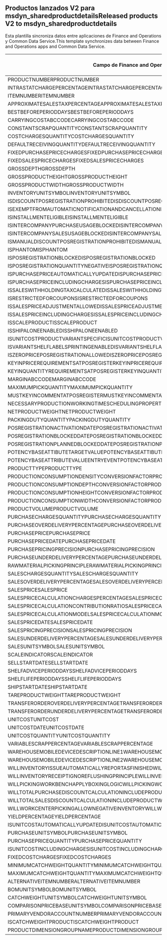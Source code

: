 ## <a name="released-products-v2-to-msdyn_sharedproductdetails"></a><span data-ttu-id="9e9ec-101">Productos lanzados V2 para msdyn_sharedproductdetails</span><span class="sxs-lookup"><span data-stu-id="9e9ec-101">Released products V2 to msdyn_sharedproductdetails</span></span>

<span data-ttu-id="9e9ec-102">Esta plantilla sincroniza datos entre aplicaciones de Finance and Operations y Common Data Service.</span><span class="sxs-lookup"><span data-stu-id="9e9ec-102">This template synchronizes data between Finance and Operations apps and Common Data Service.</span></span>

<span data-ttu-id="9e9ec-103">Campo de Finance and Operations</span><span class="sxs-lookup"><span data-stu-id="9e9ec-103">Finance and Operations field</span></span> | <span data-ttu-id="9e9ec-104">Tipo de asignación</span><span class="sxs-lookup"><span data-stu-id="9e9ec-104">Map type</span></span> | <span data-ttu-id="9e9ec-105">Otro campo de Dynamics 365</span><span class="sxs-lookup"><span data-stu-id="9e9ec-105">Other Dynamics 365 field</span></span> | <span data-ttu-id="9e9ec-106">Valor predeterminado</span><span class="sxs-lookup"><span data-stu-id="9e9ec-106">Default value</span></span>
---|---|---|---
<span data-ttu-id="9e9ec-107">PRODUCTNUMBER</span><span class="sxs-lookup"><span data-stu-id="9e9ec-107">PRODUCTNUMBER</span></span> | > | <span data-ttu-id="9e9ec-108">msdyn_globalproduct.msdyn_productnumber</span><span class="sxs-lookup"><span data-stu-id="9e9ec-108">msdyn_globalproduct.msdyn_productnumber</span></span> | 
<span data-ttu-id="9e9ec-109">INTRASTATCHARGEPERCENTAGE</span><span class="sxs-lookup"><span data-stu-id="9e9ec-109">INTRASTATCHARGEPERCENTAGE</span></span> | > | <span data-ttu-id="9e9ec-110">msdyn_intrastatchargepercentage</span><span class="sxs-lookup"><span data-stu-id="9e9ec-110">msdyn_intrastatchargepercentage</span></span> | 
<span data-ttu-id="9e9ec-111">ITEMNUMBER</span><span class="sxs-lookup"><span data-stu-id="9e9ec-111">ITEMNUMBER</span></span> | >> | <span data-ttu-id="9e9ec-112">msdyn_itemnumber</span><span class="sxs-lookup"><span data-stu-id="9e9ec-112">msdyn_itemnumber</span></span> | 
<span data-ttu-id="9e9ec-113">APPROXIMATESALESTAXPERCENTAGE</span><span class="sxs-lookup"><span data-stu-id="9e9ec-113">APPROXIMATESALESTAXPERCENTAGE</span></span> | > | <span data-ttu-id="9e9ec-114">msdyn_approximatesalestaxpercentage</span><span class="sxs-lookup"><span data-stu-id="9e9ec-114">msdyn_approximatesalestaxpercentage</span></span> | 
<span data-ttu-id="9e9ec-115">BESTBEFOREPERIODDAYS</span><span class="sxs-lookup"><span data-stu-id="9e9ec-115">BESTBEFOREPERIODDAYS</span></span> | > | <span data-ttu-id="9e9ec-116">msdyn_bestbeforeperioddays</span><span class="sxs-lookup"><span data-stu-id="9e9ec-116">msdyn_bestbeforeperioddays</span></span> | 
<span data-ttu-id="9e9ec-117">CARRYINGCOSTABCCODE</span><span class="sxs-lookup"><span data-stu-id="9e9ec-117">CARRYINGCOSTABCCODE</span></span> | >> | <span data-ttu-id="9e9ec-118">msdyn_carryingcostabccode</span><span class="sxs-lookup"><span data-stu-id="9e9ec-118">msdyn_carryingcostabccode</span></span> | 
<span data-ttu-id="9e9ec-119">CONSTANTSCRAPQUANTITY</span><span class="sxs-lookup"><span data-stu-id="9e9ec-119">CONSTANTSCRAPQUANTITY</span></span> | > | <span data-ttu-id="9e9ec-120">msdyn_constantscrapquantity</span><span class="sxs-lookup"><span data-stu-id="9e9ec-120">msdyn_constantscrapquantity</span></span> | 
<span data-ttu-id="9e9ec-121">COSTCHARGESQUANTITY</span><span class="sxs-lookup"><span data-stu-id="9e9ec-121">COSTCHARGESQUANTITY</span></span> | > | <span data-ttu-id="9e9ec-122">msdyn_costchargesquantity</span><span class="sxs-lookup"><span data-stu-id="9e9ec-122">msdyn_costchargesquantity</span></span> | 
<span data-ttu-id="9e9ec-123">DEFAULTRECEIVINGQUANTITY</span><span class="sxs-lookup"><span data-stu-id="9e9ec-123">DEFAULTRECEIVINGQUANTITY</span></span> | > | <span data-ttu-id="9e9ec-124">msdyn_defaultreceivingquantity</span><span class="sxs-lookup"><span data-stu-id="9e9ec-124">msdyn_defaultreceivingquantity</span></span> | 
<span data-ttu-id="9e9ec-125">FIXEDPURCHASEPRICECHARGES</span><span class="sxs-lookup"><span data-stu-id="9e9ec-125">FIXEDPURCHASEPRICECHARGES</span></span> | > | <span data-ttu-id="9e9ec-126">msdyn_fixedpurchasepricecharges</span><span class="sxs-lookup"><span data-stu-id="9e9ec-126">msdyn_fixedpurchasepricecharges</span></span> | 
<span data-ttu-id="9e9ec-127">FIXEDSALESPRICECHARGES</span><span class="sxs-lookup"><span data-stu-id="9e9ec-127">FIXEDSALESPRICECHARGES</span></span> | > | <span data-ttu-id="9e9ec-128">msdyn_fixedsalespricecharges</span><span class="sxs-lookup"><span data-stu-id="9e9ec-128">msdyn_fixedsalespricecharges</span></span> | 
<span data-ttu-id="9e9ec-129">GROSSDEPTH</span><span class="sxs-lookup"><span data-stu-id="9e9ec-129">GROSSDEPTH</span></span> | > | <span data-ttu-id="9e9ec-130">msdyn_grossdepth</span><span class="sxs-lookup"><span data-stu-id="9e9ec-130">msdyn_grossdepth</span></span> | 
<span data-ttu-id="9e9ec-131">GROSSPRODUCTHEIGHT</span><span class="sxs-lookup"><span data-stu-id="9e9ec-131">GROSSPRODUCTHEIGHT</span></span> | > | <span data-ttu-id="9e9ec-132">msdyn_grossproductheight</span><span class="sxs-lookup"><span data-stu-id="9e9ec-132">msdyn_grossproductheight</span></span> | 
<span data-ttu-id="9e9ec-133">GROSSPRODUCTWIDTH</span><span class="sxs-lookup"><span data-stu-id="9e9ec-133">GROSSPRODUCTWIDTH</span></span> | > | <span data-ttu-id="9e9ec-134">msdyn_grossproductwidth</span><span class="sxs-lookup"><span data-stu-id="9e9ec-134">msdyn_grossproductwidth</span></span> | 
<span data-ttu-id="9e9ec-135">INVENTORYUNITSYMBOL</span><span class="sxs-lookup"><span data-stu-id="9e9ec-135">INVENTORYUNITSYMBOL</span></span> | > | <span data-ttu-id="9e9ec-136">msdyn_inventoryunitsymbol.msdyn_symbol</span><span class="sxs-lookup"><span data-stu-id="9e9ec-136">msdyn_inventoryunitsymbol.msdyn_symbol</span></span> | 
<span data-ttu-id="9e9ec-137">ISDISCOUNTPOSREGISTRATIONPROHIBITED</span><span class="sxs-lookup"><span data-stu-id="9e9ec-137">ISDISCOUNTPOSREGISTRATIONPROHIBITED</span></span> | >> | <span data-ttu-id="9e9ec-138">msdyn_isdiscountposregistrationprohibited</span><span class="sxs-lookup"><span data-stu-id="9e9ec-138">msdyn_isdiscountposregistrationprohibited</span></span> | 
<span data-ttu-id="9e9ec-139">ISEXEMPTFROMAUTOMATICNOTIFICATIONANDCANCELLATION</span><span class="sxs-lookup"><span data-stu-id="9e9ec-139">ISEXEMPTFROMAUTOMATICNOTIFICATIONANDCANCELLATION</span></span> | >> | <span data-ttu-id="9e9ec-140">msdyn_exemptautomaticnotificationcancel</span><span class="sxs-lookup"><span data-stu-id="9e9ec-140">msdyn_exemptautomaticnotificationcancel</span></span> | 
<span data-ttu-id="9e9ec-141">ISINSTALLMENTELIGIBLE</span><span class="sxs-lookup"><span data-stu-id="9e9ec-141">ISINSTALLMENTELIGIBLE</span></span> | >> | <span data-ttu-id="9e9ec-142">msdyn_isinstallmenteligible</span><span class="sxs-lookup"><span data-stu-id="9e9ec-142">msdyn_isinstallmenteligible</span></span> | 
<span data-ttu-id="9e9ec-143">ISINTERCOMPANYPURCHASEUSAGEBLOCKED</span><span class="sxs-lookup"><span data-stu-id="9e9ec-143">ISINTERCOMPANYPURCHASEUSAGEBLOCKED</span></span> | >> | <span data-ttu-id="9e9ec-144">msdyn_isintercompanypurchaseusageblocked</span><span class="sxs-lookup"><span data-stu-id="9e9ec-144">msdyn_isintercompanypurchaseusageblocked</span></span> | 
<span data-ttu-id="9e9ec-145">ISINTERCOMPANYSALESUSAGEBLOCKED</span><span class="sxs-lookup"><span data-stu-id="9e9ec-145">ISINTERCOMPANYSALESUSAGEBLOCKED</span></span> | >> | <span data-ttu-id="9e9ec-146">msdyn_isintercompanysalesusageblocked</span><span class="sxs-lookup"><span data-stu-id="9e9ec-146">msdyn_isintercompanysalesusageblocked</span></span> | 
<span data-ttu-id="9e9ec-147">ISMANUALDISCOUNTPOSREGISTRATIONPROHIBITED</span><span class="sxs-lookup"><span data-stu-id="9e9ec-147">ISMANUALDISCOUNTPOSREGISTRATIONPROHIBITED</span></span> | >> | <span data-ttu-id="9e9ec-148">msdyn_ismanualdiscposregistrationprohibited</span><span class="sxs-lookup"><span data-stu-id="9e9ec-148">msdyn_ismanualdiscposregistrationprohibited</span></span> | 
<span data-ttu-id="9e9ec-149">ISPHANTOM</span><span class="sxs-lookup"><span data-stu-id="9e9ec-149">ISPHANTOM</span></span> | >> | <span data-ttu-id="9e9ec-150">msdyn_isphantom</span><span class="sxs-lookup"><span data-stu-id="9e9ec-150">msdyn_isphantom</span></span> | 
<span data-ttu-id="9e9ec-151">ISPOSREGISTRATIONBLOCKED</span><span class="sxs-lookup"><span data-stu-id="9e9ec-151">ISPOSREGISTRATIONBLOCKED</span></span> | >> | <span data-ttu-id="9e9ec-152">msdyn_isposregistrationblocked</span><span class="sxs-lookup"><span data-stu-id="9e9ec-152">msdyn_isposregistrationblocked</span></span> | 
<span data-ttu-id="9e9ec-153">ISPOSREGISTRATIONQUANTITYNEGATIVE</span><span class="sxs-lookup"><span data-stu-id="9e9ec-153">ISPOSREGISTRATIONQUANTITYNEGATIVE</span></span> | >> | <span data-ttu-id="9e9ec-154">msdyn_isposregistrationquantitynegative</span><span class="sxs-lookup"><span data-stu-id="9e9ec-154">msdyn_isposregistrationquantitynegative</span></span> | 
<span data-ttu-id="9e9ec-155">ISPURCHASEPRICEAUTOMATICALLYUPDATED</span><span class="sxs-lookup"><span data-stu-id="9e9ec-155">ISPURCHASEPRICEAUTOMATICALLYUPDATED</span></span> | >> | <span data-ttu-id="9e9ec-156">msdyn_ispurchasepriceautomaticallyupdated</span><span class="sxs-lookup"><span data-stu-id="9e9ec-156">msdyn_ispurchasepriceautomaticallyupdated</span></span> | 
<span data-ttu-id="9e9ec-157">ISPURCHASEPRICEINCLUDINGCHARGES</span><span class="sxs-lookup"><span data-stu-id="9e9ec-157">ISPURCHASEPRICEINCLUDINGCHARGES</span></span> | >> | <span data-ttu-id="9e9ec-158">msdyn_ispurchasepriceincludingcharges</span><span class="sxs-lookup"><span data-stu-id="9e9ec-158">msdyn_ispurchasepriceincludingcharges</span></span> | 
<span data-ttu-id="9e9ec-159">ISSALESWITHHOLDINGTAXCALCULATED</span><span class="sxs-lookup"><span data-stu-id="9e9ec-159">ISSALESWITHHOLDINGTAXCALCULATED</span></span> | >> | <span data-ttu-id="9e9ec-160">msdyn_issaleswithholdingtaxcalculated</span><span class="sxs-lookup"><span data-stu-id="9e9ec-160">msdyn_issaleswithholdingtaxcalculated</span></span> | 
<span data-ttu-id="9e9ec-161">ISRESTRICTEDFORCOUPONS</span><span class="sxs-lookup"><span data-stu-id="9e9ec-161">ISRESTRICTEDFORCOUPONS</span></span> | >> | <span data-ttu-id="9e9ec-162">msdyn_isrestrictedforcoupons</span><span class="sxs-lookup"><span data-stu-id="9e9ec-162">msdyn_isrestrictedforcoupons</span></span> | 
<span data-ttu-id="9e9ec-163">ISSALESPRICEADJUSTMENTALLOWED</span><span class="sxs-lookup"><span data-stu-id="9e9ec-163">ISSALESPRICEADJUSTMENTALLOWED</span></span> | >> | <span data-ttu-id="9e9ec-164">msdyn_issalespriceadjustmentallowed</span><span class="sxs-lookup"><span data-stu-id="9e9ec-164">msdyn_issalespriceadjustmentallowed</span></span> | 
<span data-ttu-id="9e9ec-165">ISSALESPRICEINCLUDINGCHARGES</span><span class="sxs-lookup"><span data-stu-id="9e9ec-165">ISSALESPRICEINCLUDINGCHARGES</span></span> | >> | <span data-ttu-id="9e9ec-166">msdyn_issalespriceincludingcharges</span><span class="sxs-lookup"><span data-stu-id="9e9ec-166">msdyn_issalespriceincludingcharges</span></span> | 
<span data-ttu-id="9e9ec-167">ISSCALEPRODUCT</span><span class="sxs-lookup"><span data-stu-id="9e9ec-167">ISSCALEPRODUCT</span></span> | >> | <span data-ttu-id="9e9ec-168">msdyn_isscaleproduct</span><span class="sxs-lookup"><span data-stu-id="9e9ec-168">msdyn_isscaleproduct</span></span> | 
<span data-ttu-id="9e9ec-169">ISSHIPALONEENABLED</span><span class="sxs-lookup"><span data-stu-id="9e9ec-169">ISSHIPALONEENABLED</span></span> | >> | <span data-ttu-id="9e9ec-170">msdyn_isshipaloneenabled</span><span class="sxs-lookup"><span data-stu-id="9e9ec-170">msdyn_isshipaloneenabled</span></span> | 
<span data-ttu-id="9e9ec-171">ISUNITCOSTPRODUCTVARIANTSPECIFIC</span><span class="sxs-lookup"><span data-stu-id="9e9ec-171">ISUNITCOSTPRODUCTVARIANTSPECIFIC</span></span> | >> | <span data-ttu-id="9e9ec-172">msdyn_isunitcostproductvariantspecific</span><span class="sxs-lookup"><span data-stu-id="9e9ec-172">msdyn_isunitcostproductvariantspecific</span></span> | 
<span data-ttu-id="9e9ec-173">ISVARIANTSHELFLABELSPRINTINGENABLED</span><span class="sxs-lookup"><span data-stu-id="9e9ec-173">ISVARIANTSHELFLABELSPRINTINGENABLED</span></span> | >> | <span data-ttu-id="9e9ec-174">msdyn_isvariantshelflabelsprintingenabled</span><span class="sxs-lookup"><span data-stu-id="9e9ec-174">msdyn_isvariantshelflabelsprintingenabled</span></span> | 
<span data-ttu-id="9e9ec-175">ISZEROPRICEPOSREGISTRATIONALLOWED</span><span class="sxs-lookup"><span data-stu-id="9e9ec-175">ISZEROPRICEPOSREGISTRATIONALLOWED</span></span> | >> | <span data-ttu-id="9e9ec-176">msdyn_iszeropriceposregistrationallowed</span><span class="sxs-lookup"><span data-stu-id="9e9ec-176">msdyn_iszeropriceposregistrationallowed</span></span> | 
<span data-ttu-id="9e9ec-177">KEYINPRICEREQUIREMENTSATPOSREGISTER</span><span class="sxs-lookup"><span data-stu-id="9e9ec-177">KEYINPRICEREQUIREMENTSATPOSREGISTER</span></span> | >> | <span data-ttu-id="9e9ec-178">msdyn_keyinpricerequirementsatposregister</span><span class="sxs-lookup"><span data-stu-id="9e9ec-178">msdyn_keyinpricerequirementsatposregister</span></span> | 
<span data-ttu-id="9e9ec-179">KEYINQUANTITYREQUIREMENTSATPOSREGISTER</span><span class="sxs-lookup"><span data-stu-id="9e9ec-179">KEYINQUANTITYREQUIREMENTSATPOSREGISTER</span></span> | >> | <span data-ttu-id="9e9ec-180">msdyn_keyinquantityrequirementsatposregister</span><span class="sxs-lookup"><span data-stu-id="9e9ec-180">msdyn_keyinquantityrequirementsatposregister</span></span> | 
<span data-ttu-id="9e9ec-181">MARGINABCCODE</span><span class="sxs-lookup"><span data-stu-id="9e9ec-181">MARGINABCCODE</span></span> | >> | <span data-ttu-id="9e9ec-182">msdyn_marginabccode</span><span class="sxs-lookup"><span data-stu-id="9e9ec-182">msdyn_marginabccode</span></span> | 
<span data-ttu-id="9e9ec-183">MAXIMUMPICKQUANTITY</span><span class="sxs-lookup"><span data-stu-id="9e9ec-183">MAXIMUMPICKQUANTITY</span></span> | > | <span data-ttu-id="9e9ec-184">msdyn_maximumpickquantity</span><span class="sxs-lookup"><span data-stu-id="9e9ec-184">msdyn_maximumpickquantity</span></span> | 
<span data-ttu-id="9e9ec-185">MUSTKEYINCOMMENTATPOSREGISTER</span><span class="sxs-lookup"><span data-stu-id="9e9ec-185">MUSTKEYINCOMMENTATPOSREGISTER</span></span> | >> | <span data-ttu-id="9e9ec-186">msdyn_mustkeyincommentatposregister</span><span class="sxs-lookup"><span data-stu-id="9e9ec-186">msdyn_mustkeyincommentatposregister</span></span> | 
<span data-ttu-id="9e9ec-187">NECESSARYPRODUCTIONWORKINGTIMESCHEDULINGPROPERTYID</span><span class="sxs-lookup"><span data-stu-id="9e9ec-187">NECESSARYPRODUCTIONWORKINGTIMESCHEDULINGPROPERTYID</span></span> | > | <span data-ttu-id="9e9ec-188">msdyn_necessaryproductionworkingtimeschedulingp</span><span class="sxs-lookup"><span data-stu-id="9e9ec-188">msdyn_necessaryproductionworkingtimeschedulingp</span></span> | 
<span data-ttu-id="9e9ec-189">NETPRODUCTWEIGHT</span><span class="sxs-lookup"><span data-stu-id="9e9ec-189">NETPRODUCTWEIGHT</span></span> | > | <span data-ttu-id="9e9ec-190">msdyn_netproductweight</span><span class="sxs-lookup"><span data-stu-id="9e9ec-190">msdyn_netproductweight</span></span> | 
<span data-ttu-id="9e9ec-191">PACKINGDUTYQUANTITY</span><span class="sxs-lookup"><span data-stu-id="9e9ec-191">PACKINGDUTYQUANTITY</span></span> | > | <span data-ttu-id="9e9ec-192">msdyn_packingdutyquantity</span><span class="sxs-lookup"><span data-stu-id="9e9ec-192">msdyn_packingdutyquantity</span></span> | 
<span data-ttu-id="9e9ec-193">POSREGISTRATIONACTIVATIONDATE</span><span class="sxs-lookup"><span data-stu-id="9e9ec-193">POSREGISTRATIONACTIVATIONDATE</span></span> | > | <span data-ttu-id="9e9ec-194">msdyn_posregistrationactivationdate</span><span class="sxs-lookup"><span data-stu-id="9e9ec-194">msdyn_posregistrationactivationdate</span></span> | 
<span data-ttu-id="9e9ec-195">POSREGISTRATIONBLOCKEDDATE</span><span class="sxs-lookup"><span data-stu-id="9e9ec-195">POSREGISTRATIONBLOCKEDDATE</span></span> | > | <span data-ttu-id="9e9ec-196">msdyn_posregistrationblockeddate</span><span class="sxs-lookup"><span data-stu-id="9e9ec-196">msdyn_posregistrationblockeddate</span></span> | 
<span data-ttu-id="9e9ec-197">POSREGISTRATIONPLANNEDBLOCKEDDATE</span><span class="sxs-lookup"><span data-stu-id="9e9ec-197">POSREGISTRATIONPLANNEDBLOCKEDDATE</span></span> | > | <span data-ttu-id="9e9ec-198">msdyn_posregistrationplannedblockeddate</span><span class="sxs-lookup"><span data-stu-id="9e9ec-198">msdyn_posregistrationplannedblockeddate</span></span> | 
<span data-ttu-id="9e9ec-199">POTENCYBASEATTIBUTETARGETVALUE</span><span class="sxs-lookup"><span data-stu-id="9e9ec-199">POTENCYBASEATTIBUTETARGETVALUE</span></span> | > | <span data-ttu-id="9e9ec-200">msdyn_potencybaseattibutetargetvalue</span><span class="sxs-lookup"><span data-stu-id="9e9ec-200">msdyn_potencybaseattibutetargetvalue</span></span> | 
<span data-ttu-id="9e9ec-201">POTENCYBASEATTRIBUTEVALUEENTRYEVENT</span><span class="sxs-lookup"><span data-stu-id="9e9ec-201">POTENCYBASEATTRIBUTEVALUEENTRYEVENT</span></span> | >> | <span data-ttu-id="9e9ec-202">msdyn_potencybaseattributevalueentryevent</span><span class="sxs-lookup"><span data-stu-id="9e9ec-202">msdyn_potencybaseattributevalueentryevent</span></span> | 
<span data-ttu-id="9e9ec-203">PRODUCTTYPE</span><span class="sxs-lookup"><span data-stu-id="9e9ec-203">PRODUCTTYPE</span></span> | >> | <span data-ttu-id="9e9ec-204">msdyn_producttype</span><span class="sxs-lookup"><span data-stu-id="9e9ec-204">msdyn_producttype</span></span> | 
<span data-ttu-id="9e9ec-205">PRODUCTIONCONSUMPTIONDENSITYCONVERSIONFACTOR</span><span class="sxs-lookup"><span data-stu-id="9e9ec-205">PRODUCTIONCONSUMPTIONDENSITYCONVERSIONFACTOR</span></span> | > | <span data-ttu-id="9e9ec-206">msdyn_productionconsumptiondensityconversion</span><span class="sxs-lookup"><span data-stu-id="9e9ec-206">msdyn_productionconsumptiondensityconversion</span></span> | 
<span data-ttu-id="9e9ec-207">PRODUCTIONCONSUMPTIONDEPTHCONVERSIONFACTOR</span><span class="sxs-lookup"><span data-stu-id="9e9ec-207">PRODUCTIONCONSUMPTIONDEPTHCONVERSIONFACTOR</span></span> | > | <span data-ttu-id="9e9ec-208">msdyn_productionconsumptiondepthconversion</span><span class="sxs-lookup"><span data-stu-id="9e9ec-208">msdyn_productionconsumptiondepthconversion</span></span> | 
<span data-ttu-id="9e9ec-209">PRODUCTIONCONSUMPTIONHEIGHTCONVERSIONFACTOR</span><span class="sxs-lookup"><span data-stu-id="9e9ec-209">PRODUCTIONCONSUMPTIONHEIGHTCONVERSIONFACTOR</span></span> | > | <span data-ttu-id="9e9ec-210">msdyn_productionconsumptionheightconversion</span><span class="sxs-lookup"><span data-stu-id="9e9ec-210">msdyn_productionconsumptionheightconversion</span></span> | 
<span data-ttu-id="9e9ec-211">PRODUCTIONCONSUMPTIONWIDTHCONVERSIONFACTOR</span><span class="sxs-lookup"><span data-stu-id="9e9ec-211">PRODUCTIONCONSUMPTIONWIDTHCONVERSIONFACTOR</span></span> | > | <span data-ttu-id="9e9ec-212">msdyn_productionconsumptionwidthconversion</span><span class="sxs-lookup"><span data-stu-id="9e9ec-212">msdyn_productionconsumptionwidthconversion</span></span> | 
<span data-ttu-id="9e9ec-213">PRODUCTVOLUME</span><span class="sxs-lookup"><span data-stu-id="9e9ec-213">PRODUCTVOLUME</span></span> | > | <span data-ttu-id="9e9ec-214">msdyn_productvolume</span><span class="sxs-lookup"><span data-stu-id="9e9ec-214">msdyn_productvolume</span></span> | 
<span data-ttu-id="9e9ec-215">PURCHASECHARGESQUANTITY</span><span class="sxs-lookup"><span data-stu-id="9e9ec-215">PURCHASECHARGESQUANTITY</span></span> | > | <span data-ttu-id="9e9ec-216">msdyn_purchasechargesquantity</span><span class="sxs-lookup"><span data-stu-id="9e9ec-216">msdyn_purchasechargesquantity</span></span> | 
<span data-ttu-id="9e9ec-217">PURCHASEOVERDELIVERYPERCENTAGE</span><span class="sxs-lookup"><span data-stu-id="9e9ec-217">PURCHASEOVERDELIVERYPERCENTAGE</span></span> | > | <span data-ttu-id="9e9ec-218">msdyn_purchaseoverdeliverypercentage</span><span class="sxs-lookup"><span data-stu-id="9e9ec-218">msdyn_purchaseoverdeliverypercentage</span></span> | 
<span data-ttu-id="9e9ec-219">PURCHASEPRICE</span><span class="sxs-lookup"><span data-stu-id="9e9ec-219">PURCHASEPRICE</span></span> | > | <span data-ttu-id="9e9ec-220">msdyn_purchaseprice</span><span class="sxs-lookup"><span data-stu-id="9e9ec-220">msdyn_purchaseprice</span></span> | 
<span data-ttu-id="9e9ec-221">PURCHASEPRICEDATE</span><span class="sxs-lookup"><span data-stu-id="9e9ec-221">PURCHASEPRICEDATE</span></span> | > | <span data-ttu-id="9e9ec-222">msdyn_purchasepricedate</span><span class="sxs-lookup"><span data-stu-id="9e9ec-222">msdyn_purchasepricedate</span></span> | 
<span data-ttu-id="9e9ec-223">PURCHASEPRICINGPRECISION</span><span class="sxs-lookup"><span data-stu-id="9e9ec-223">PURCHASEPRICINGPRECISION</span></span> | > | <span data-ttu-id="9e9ec-224">msdyn_purchasepricingprecision</span><span class="sxs-lookup"><span data-stu-id="9e9ec-224">msdyn_purchasepricingprecision</span></span> | 
<span data-ttu-id="9e9ec-225">PURCHASEUNDERDELIVERYPERCENTAGE</span><span class="sxs-lookup"><span data-stu-id="9e9ec-225">PURCHASEUNDERDELIVERYPERCENTAGE</span></span> | > | <span data-ttu-id="9e9ec-226">msdyn_purchaseunderdeliverypercentage</span><span class="sxs-lookup"><span data-stu-id="9e9ec-226">msdyn_purchaseunderdeliverypercentage</span></span> | 
<span data-ttu-id="9e9ec-227">RAWMATERIALPICKINGPRINCIPLE</span><span class="sxs-lookup"><span data-stu-id="9e9ec-227">RAWMATERIALPICKINGPRINCIPLE</span></span> | >> | <span data-ttu-id="9e9ec-228">msdyn_rawmaterialpickingprinciple</span><span class="sxs-lookup"><span data-stu-id="9e9ec-228">msdyn_rawmaterialpickingprinciple</span></span> | 
<span data-ttu-id="9e9ec-229">SALESCHARGESQUANTITY</span><span class="sxs-lookup"><span data-stu-id="9e9ec-229">SALESCHARGESQUANTITY</span></span> | > | <span data-ttu-id="9e9ec-230">msdyn_saleschargesquantity</span><span class="sxs-lookup"><span data-stu-id="9e9ec-230">msdyn_saleschargesquantity</span></span> | 
<span data-ttu-id="9e9ec-231">SALESOVERDELIVERYPERCENTAGE</span><span class="sxs-lookup"><span data-stu-id="9e9ec-231">SALESOVERDELIVERYPERCENTAGE</span></span> | > | <span data-ttu-id="9e9ec-232">msdyn_salesoverdeliverypercentage</span><span class="sxs-lookup"><span data-stu-id="9e9ec-232">msdyn_salesoverdeliverypercentage</span></span> | 
<span data-ttu-id="9e9ec-233">SALESPRICE</span><span class="sxs-lookup"><span data-stu-id="9e9ec-233">SALESPRICE</span></span> | > | <span data-ttu-id="9e9ec-234">msdyn_salesprice</span><span class="sxs-lookup"><span data-stu-id="9e9ec-234">msdyn_salesprice</span></span> | 
<span data-ttu-id="9e9ec-235">SALESPRICECALCULATIONCHARGESPERCENTAGE</span><span class="sxs-lookup"><span data-stu-id="9e9ec-235">SALESPRICECALCULATIONCHARGESPERCENTAGE</span></span> | > | <span data-ttu-id="9e9ec-236">msdyn_salespricecalculationchargespercentage</span><span class="sxs-lookup"><span data-stu-id="9e9ec-236">msdyn_salespricecalculationchargespercentage</span></span> | 
<span data-ttu-id="9e9ec-237">SALESPRICECALCULATIONCONTRIBUTIONRATIO</span><span class="sxs-lookup"><span data-stu-id="9e9ec-237">SALESPRICECALCULATIONCONTRIBUTIONRATIO</span></span> | > | <span data-ttu-id="9e9ec-238">msdyn_salespricecalculationcontributionratio</span><span class="sxs-lookup"><span data-stu-id="9e9ec-238">msdyn_salespricecalculationcontributionratio</span></span> | 
<span data-ttu-id="9e9ec-239">SALESPRICECALCULATIONMODEL</span><span class="sxs-lookup"><span data-stu-id="9e9ec-239">SALESPRICECALCULATIONMODEL</span></span> | >> | <span data-ttu-id="9e9ec-240">msdyn_salespricecalculationmodel</span><span class="sxs-lookup"><span data-stu-id="9e9ec-240">msdyn_salespricecalculationmodel</span></span> | 
<span data-ttu-id="9e9ec-241">SALESPRICEDATE</span><span class="sxs-lookup"><span data-stu-id="9e9ec-241">SALESPRICEDATE</span></span> | > | <span data-ttu-id="9e9ec-242">msdyn_salespricedate</span><span class="sxs-lookup"><span data-stu-id="9e9ec-242">msdyn_salespricedate</span></span> | 
<span data-ttu-id="9e9ec-243">SALESPRICINGPRECISION</span><span class="sxs-lookup"><span data-stu-id="9e9ec-243">SALESPRICINGPRECISION</span></span> | > | <span data-ttu-id="9e9ec-244">msdyn_salespricingprecision</span><span class="sxs-lookup"><span data-stu-id="9e9ec-244">msdyn_salespricingprecision</span></span> | 
<span data-ttu-id="9e9ec-245">SALESUNDERDELIVERYPERCENTAGE</span><span class="sxs-lookup"><span data-stu-id="9e9ec-245">SALESUNDERDELIVERYPERCENTAGE</span></span> | > | <span data-ttu-id="9e9ec-246">msdyn_salesunderdeliverypercentage</span><span class="sxs-lookup"><span data-stu-id="9e9ec-246">msdyn_salesunderdeliverypercentage</span></span> | 
<span data-ttu-id="9e9ec-247">SALESUNITSYMBOL</span><span class="sxs-lookup"><span data-stu-id="9e9ec-247">SALESUNITSYMBOL</span></span> | > | <span data-ttu-id="9e9ec-248">msdyn_salesunitsymbol.msdyn_symbol</span><span class="sxs-lookup"><span data-stu-id="9e9ec-248">msdyn_salesunitsymbol.msdyn_symbol</span></span> | 
<span data-ttu-id="9e9ec-249">SCALEINDICATOR</span><span class="sxs-lookup"><span data-stu-id="9e9ec-249">SCALEINDICATOR</span></span> | >> | <span data-ttu-id="9e9ec-250">msdyn_scaleindicator</span><span class="sxs-lookup"><span data-stu-id="9e9ec-250">msdyn_scaleindicator</span></span> | 
<span data-ttu-id="9e9ec-251">SELLSTARTDATE</span><span class="sxs-lookup"><span data-stu-id="9e9ec-251">SELLSTARTDATE</span></span> | > | <span data-ttu-id="9e9ec-252">msdyn_sellstartdate</span><span class="sxs-lookup"><span data-stu-id="9e9ec-252">msdyn_sellstartdate</span></span> | 
<span data-ttu-id="9e9ec-253">SHELFADVICEPERIODDAYS</span><span class="sxs-lookup"><span data-stu-id="9e9ec-253">SHELFADVICEPERIODDAYS</span></span> | > | <span data-ttu-id="9e9ec-254">msdyn_shelfadviceperioddays</span><span class="sxs-lookup"><span data-stu-id="9e9ec-254">msdyn_shelfadviceperioddays</span></span> | 
<span data-ttu-id="9e9ec-255">SHELFLIFEPERIODDAYS</span><span class="sxs-lookup"><span data-stu-id="9e9ec-255">SHELFLIFEPERIODDAYS</span></span> | > | <span data-ttu-id="9e9ec-256">msdyn_shelflifeperioddays</span><span class="sxs-lookup"><span data-stu-id="9e9ec-256">msdyn_shelflifeperioddays</span></span> | 
<span data-ttu-id="9e9ec-257">SHIPSTARTDATE</span><span class="sxs-lookup"><span data-stu-id="9e9ec-257">SHIPSTARTDATE</span></span> | > | <span data-ttu-id="9e9ec-258">msdyn_shipstartdate</span><span class="sxs-lookup"><span data-stu-id="9e9ec-258">msdyn_shipstartdate</span></span> | 
<span data-ttu-id="9e9ec-259">TAREPRODUCTWEIGHT</span><span class="sxs-lookup"><span data-stu-id="9e9ec-259">TAREPRODUCTWEIGHT</span></span> | > | <span data-ttu-id="9e9ec-260">msdyn_tareproductweight</span><span class="sxs-lookup"><span data-stu-id="9e9ec-260">msdyn_tareproductweight</span></span> | 
<span data-ttu-id="9e9ec-261">TRANSFERORDEROVERDELIVERYPERCENTAGE</span><span class="sxs-lookup"><span data-stu-id="9e9ec-261">TRANSFERORDEROVERDELIVERYPERCENTAGE</span></span> | > | <span data-ttu-id="9e9ec-262">msdyn_transferorderoverdeliverypercentage</span><span class="sxs-lookup"><span data-stu-id="9e9ec-262">msdyn_transferorderoverdeliverypercentage</span></span> | 
<span data-ttu-id="9e9ec-263">TRANSFERORDERUNDERDELIVERYPERCENTAGE</span><span class="sxs-lookup"><span data-stu-id="9e9ec-263">TRANSFERORDERUNDERDELIVERYPERCENTAGE</span></span> | > | <span data-ttu-id="9e9ec-264">msdyn_transferorderunderdeliverypercentage</span><span class="sxs-lookup"><span data-stu-id="9e9ec-264">msdyn_transferorderunderdeliverypercentage</span></span> | 
<span data-ttu-id="9e9ec-265">UNITCOST</span><span class="sxs-lookup"><span data-stu-id="9e9ec-265">UNITCOST</span></span> | > | <span data-ttu-id="9e9ec-266">msdyn_unitcost</span><span class="sxs-lookup"><span data-stu-id="9e9ec-266">msdyn_unitcost</span></span> | 
<span data-ttu-id="9e9ec-267">UNITCOSTDATE</span><span class="sxs-lookup"><span data-stu-id="9e9ec-267">UNITCOSTDATE</span></span> | > | <span data-ttu-id="9e9ec-268">msdyn_unitcostdate</span><span class="sxs-lookup"><span data-stu-id="9e9ec-268">msdyn_unitcostdate</span></span> | 
<span data-ttu-id="9e9ec-269">UNITCOSTQUANTITY</span><span class="sxs-lookup"><span data-stu-id="9e9ec-269">UNITCOSTQUANTITY</span></span> | > | <span data-ttu-id="9e9ec-270">msdyn_unitcostquantity</span><span class="sxs-lookup"><span data-stu-id="9e9ec-270">msdyn_unitcostquantity</span></span> | 
<span data-ttu-id="9e9ec-271">VARIABLESCRAPPERCENTAGE</span><span class="sxs-lookup"><span data-stu-id="9e9ec-271">VARIABLESCRAPPERCENTAGE</span></span> | > | <span data-ttu-id="9e9ec-272">msdyn_variablescrappercentage</span><span class="sxs-lookup"><span data-stu-id="9e9ec-272">msdyn_variablescrappercentage</span></span> | 
<span data-ttu-id="9e9ec-273">WAREHOUSEMOBILEDEVICEDESCRIPTIONLINE1</span><span class="sxs-lookup"><span data-stu-id="9e9ec-273">WAREHOUSEMOBILEDEVICEDESCRIPTIONLINE1</span></span> | > | <span data-ttu-id="9e9ec-274">msdyn_warehousemobiledevicedescriptionline1</span><span class="sxs-lookup"><span data-stu-id="9e9ec-274">msdyn_warehousemobiledevicedescriptionline1</span></span> | 
<span data-ttu-id="9e9ec-275">WAREHOUSEMOBILEDEVICEDESCRIPTIONLINE2</span><span class="sxs-lookup"><span data-stu-id="9e9ec-275">WAREHOUSEMOBILEDEVICEDESCRIPTIONLINE2</span></span> | > | <span data-ttu-id="9e9ec-276">msdyn_warehousemobiledevicedescriptionline2</span><span class="sxs-lookup"><span data-stu-id="9e9ec-276">msdyn_warehousemobiledevicedescriptionline2</span></span> | 
<span data-ttu-id="9e9ec-277">WILLINVENTORYISSUEAUTOMATICALLYREPORTASFINISHED</span><span class="sxs-lookup"><span data-stu-id="9e9ec-277">WILLINVENTORYISSUEAUTOMATICALLYREPORTASFINISHED</span></span> | >> | <span data-ttu-id="9e9ec-278">msdyn_willinventoryissueautoreportasfinished</span><span class="sxs-lookup"><span data-stu-id="9e9ec-278">msdyn_willinventoryissueautoreportasfinished</span></span> | 
<span data-ttu-id="9e9ec-279">WILLINVENTORYRECEIPTIGNOREFLUSHINGPRINCIPLE</span><span class="sxs-lookup"><span data-stu-id="9e9ec-279">WILLINVENTORYRECEIPTIGNOREFLUSHINGPRINCIPLE</span></span> | >> | <span data-ttu-id="9e9ec-280">msdyn_willinventoryreceiptignoreflushing</span><span class="sxs-lookup"><span data-stu-id="9e9ec-280">msdyn_willinventoryreceiptignoreflushing</span></span> | 
<span data-ttu-id="9e9ec-281">WILLPICKINGWORKBENCHAPPLYBOXINGLOGIC</span><span class="sxs-lookup"><span data-stu-id="9e9ec-281">WILLPICKINGWORKBENCHAPPLYBOXINGLOGIC</span></span> | >> | <span data-ttu-id="9e9ec-282">msdyn_willpickingworkbenchapplyboxinglogic</span><span class="sxs-lookup"><span data-stu-id="9e9ec-282">msdyn_willpickingworkbenchapplyboxinglogic</span></span> | 
<span data-ttu-id="9e9ec-283">WILLTOTALPURCHASEDISCOUNTCALCULATIONINCLUDEPRODUCT</span><span class="sxs-lookup"><span data-stu-id="9e9ec-283">WILLTOTALPURCHASEDISCOUNTCALCULATIONINCLUDEPRODUCT</span></span> | >> | <span data-ttu-id="9e9ec-284">msdyn_willtotalpurchdiscountcalcincludeproduct</span><span class="sxs-lookup"><span data-stu-id="9e9ec-284">msdyn_willtotalpurchdiscountcalcincludeproduct</span></span> | 
<span data-ttu-id="9e9ec-285">WILLTOTALSALESDISCOUNTCALCULATIONINCLUDEPRODUCT</span><span class="sxs-lookup"><span data-stu-id="9e9ec-285">WILLTOTALSALESDISCOUNTCALCULATIONINCLUDEPRODUCT</span></span> | >> | <span data-ttu-id="9e9ec-286">msdyn_willtotalsalesdiscountcalcincludeproduct</span><span class="sxs-lookup"><span data-stu-id="9e9ec-286">msdyn_willtotalsalesdiscountcalcincludeproduct</span></span> | 
<span data-ttu-id="9e9ec-287">WILLWORKCENTERPICKINGALLOWNEGATIVEINVENTORY</span><span class="sxs-lookup"><span data-stu-id="9e9ec-287">WILLWORKCENTERPICKINGALLOWNEGATIVEINVENTORY</span></span> | >> | <span data-ttu-id="9e9ec-288">msdyn_willworkcenterpickingallownegativeinvent</span><span class="sxs-lookup"><span data-stu-id="9e9ec-288">msdyn_willworkcenterpickingallownegativeinvent</span></span> | 
<span data-ttu-id="9e9ec-289">YIELDPERCENTAGE</span><span class="sxs-lookup"><span data-stu-id="9e9ec-289">YIELDPERCENTAGE</span></span> | > | <span data-ttu-id="9e9ec-290">msdyn_yieldpercentage</span><span class="sxs-lookup"><span data-stu-id="9e9ec-290">msdyn_yieldpercentage</span></span> | 
<span data-ttu-id="9e9ec-291">ISUNITCOSTAUTOMATICALLYUPDATED</span><span class="sxs-lookup"><span data-stu-id="9e9ec-291">ISUNITCOSTAUTOMATICALLYUPDATED</span></span> | >> | <span data-ttu-id="9e9ec-292">msdyn_isunitcostautomaticallyupdated</span><span class="sxs-lookup"><span data-stu-id="9e9ec-292">msdyn_isunitcostautomaticallyupdated</span></span> | 
<span data-ttu-id="9e9ec-293">PURCHASEUNITSYMBOL</span><span class="sxs-lookup"><span data-stu-id="9e9ec-293">PURCHASEUNITSYMBOL</span></span> | > | <span data-ttu-id="9e9ec-294">msdyn_purchaseunitsymbol.msdyn_symbol</span><span class="sxs-lookup"><span data-stu-id="9e9ec-294">msdyn_purchaseunitsymbol.msdyn_symbol</span></span> | 
<span data-ttu-id="9e9ec-295">PURCHASEPRICEQUANTITY</span><span class="sxs-lookup"><span data-stu-id="9e9ec-295">PURCHASEPRICEQUANTITY</span></span> | > | <span data-ttu-id="9e9ec-296">msdyn_purchasepricequantity</span><span class="sxs-lookup"><span data-stu-id="9e9ec-296">msdyn_purchasepricequantity</span></span> | 
<span data-ttu-id="9e9ec-297">ISUNITCOSTINCLUDINGCHARGES</span><span class="sxs-lookup"><span data-stu-id="9e9ec-297">ISUNITCOSTINCLUDINGCHARGES</span></span> | >> | <span data-ttu-id="9e9ec-298">msdyn_isunitcostincludingcharges</span><span class="sxs-lookup"><span data-stu-id="9e9ec-298">msdyn_isunitcostincludingcharges</span></span> | 
<span data-ttu-id="9e9ec-299">FIXEDCOSTCHARGES</span><span class="sxs-lookup"><span data-stu-id="9e9ec-299">FIXEDCOSTCHARGES</span></span> | >> | <span data-ttu-id="9e9ec-300">msdyn_fixedcostcharges</span><span class="sxs-lookup"><span data-stu-id="9e9ec-300">msdyn_fixedcostcharges</span></span> | 
<span data-ttu-id="9e9ec-301">MINIMUMCATCHWEIGHTQUANTITY</span><span class="sxs-lookup"><span data-stu-id="9e9ec-301">MINIMUMCATCHWEIGHTQUANTITY</span></span> | >> | <span data-ttu-id="9e9ec-302">msdyn_minimumcatchweightquantity</span><span class="sxs-lookup"><span data-stu-id="9e9ec-302">msdyn_minimumcatchweightquantity</span></span> | 
<span data-ttu-id="9e9ec-303">MAXIMUMCATCHWEIGHTQUANTITY</span><span class="sxs-lookup"><span data-stu-id="9e9ec-303">MAXIMUMCATCHWEIGHTQUANTITY</span></span> | >> | <span data-ttu-id="9e9ec-304">msdyn_maximumcatchweightquantity</span><span class="sxs-lookup"><span data-stu-id="9e9ec-304">msdyn_maximumcatchweightquantity</span></span> | 
<span data-ttu-id="9e9ec-305">ALTERNATIVEITEMNUMBER</span><span class="sxs-lookup"><span data-stu-id="9e9ec-305">ALTERNATIVEITEMNUMBER</span></span> | >> | <span data-ttu-id="9e9ec-306">msdyn_alternativeitemnumber.msdyn_itemnumber</span><span class="sxs-lookup"><span data-stu-id="9e9ec-306">msdyn_alternativeitemnumber.msdyn_itemnumber</span></span> | 
<span data-ttu-id="9e9ec-307">BOMUNITSYMBOL</span><span class="sxs-lookup"><span data-stu-id="9e9ec-307">BOMUNITSYMBOL</span></span> | >> | <span data-ttu-id="9e9ec-308">msdyn_bomunitsymbol.msdyn_symbol</span><span class="sxs-lookup"><span data-stu-id="9e9ec-308">msdyn_bomunitsymbol.msdyn_symbol</span></span> | 
<span data-ttu-id="9e9ec-309">CATCHWEIGHTUNITSYMBOL</span><span class="sxs-lookup"><span data-stu-id="9e9ec-309">CATCHWEIGHTUNITSYMBOL</span></span> | >> | <span data-ttu-id="9e9ec-310">msdyn_catchweightunitsymbol.msdyn_symbol</span><span class="sxs-lookup"><span data-stu-id="9e9ec-310">msdyn_catchweightunitsymbol.msdyn_symbol</span></span> | 
<span data-ttu-id="9e9ec-311">COMPARISONPRICEBASEUNITSYMBOL</span><span class="sxs-lookup"><span data-stu-id="9e9ec-311">COMPARISONPRICEBASEUNITSYMBOL</span></span> | >> | <span data-ttu-id="9e9ec-312">msdyn_comparisonpricebaseunitsymbol.msdyn_symbol</span><span class="sxs-lookup"><span data-stu-id="9e9ec-312">msdyn_comparisonpricebaseunitsymbol.msdyn_symbol</span></span> | 
<span data-ttu-id="9e9ec-313">PRIMARYVENDORACCOUNTNUMBER</span><span class="sxs-lookup"><span data-stu-id="9e9ec-313">PRIMARYVENDORACCOUNTNUMBER</span></span> | >> | <span data-ttu-id="9e9ec-314">msdyn_vendorid.msdyn_vendoraccountnumber</span><span class="sxs-lookup"><span data-stu-id="9e9ec-314">msdyn_vendorid.msdyn_vendoraccountnumber</span></span> | 
<span data-ttu-id="9e9ec-315">ISCATCHWEIGHTPRODUCT</span><span class="sxs-lookup"><span data-stu-id="9e9ec-315">ISCATCHWEIGHTPRODUCT</span></span> | >> | <span data-ttu-id="9e9ec-316">msdyn_iscatchweight</span><span class="sxs-lookup"><span data-stu-id="9e9ec-316">msdyn_iscatchweight</span></span> | 
<span data-ttu-id="9e9ec-317">PRODUCTDIMENSIONGROUPNAME</span><span class="sxs-lookup"><span data-stu-id="9e9ec-317">PRODUCTDIMENSIONGROUPNAME</span></span> | >> | <span data-ttu-id="9e9ec-318">msdyn_productdimensiongroupid.msdyn_groupname</span><span class="sxs-lookup"><span data-stu-id="9e9ec-318">msdyn_productdimensiongroupid.msdyn_groupname</span></span> | 
